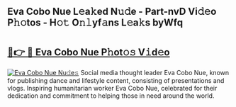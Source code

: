 ## Eva Cobo Nue L𝚎a𝚔ed N𝚞𝚍e - Part-nvD Vi𝚍𝚎o P𝚑𝚘tos - H𝚘𝚝 O𝚗𝚕yf𝚊ns L𝚎a𝚔s byWfq

# <h2><a href="http://kf1g2g.oniu.top/?m=Eva+Cobo+Nue">🔗👉 🔴 Eva Cobo Nue P𝚑ot𝚘𝚜 V𝚒d𝚎o</a></h2>

[![Eva Cobo Nue Nu𝚍e𝚜](https://i.imgur.com/0qMVB7G.gif)](http://kf1g2g.oniu.top/?m=Eva+Cobo+Nue)
Social media thought leader Eva Cobo Nue, known for publishing dance and lifestyle content, consisting of presentations and vlogs. Inspiring humanitarian worker Eva Cobo Nue, celebrated for their dedication and commitment to helping those in need around the world.  
